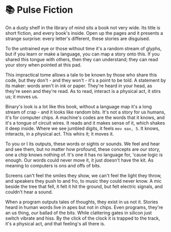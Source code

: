 # 📚 Pulse Fiction

On a dusty shelf in the library of mind sits a book not very wide.  Its title is
short fiction, and every book's inside.  Open up the pages and it presents a
strange surprise: every letter's different, these stories are disguised.

To the untrained eye or those without time it's a random stream of glyphs, but
if you learn or make a language, you can map a story onto this.  If you shared
this tongue with others, then they can understand; they can read your story when
pointed at this pad.

This impractical tome allows a tale to be known by those who share this code,
but they don't - and they won't - it's a point to be told.  A statement by its
maker: words aren't in ink or paper.  They're heard in your head, as they're
seen and they're read.  As to read, interact is a physical act, it stirs us; it
moves us.

Binary's look is a lot like this book, without a language map it's a long stream
of crap - and it looks like random bits.  It's not a story for us humans, it's
for computer chips.  A machine's codes are the words that it knows, and it's a
tongue of circuit wires.  It reads and it makes sense of it, which shakes it
deep inside. Where we see jumbled digits, it feels `mov eax, 5`.  It knows,
interacts, in a physical act.  This whirs it; it moves it.

To you or I its outputs, these words or sights or sounds.  We feel and hear and
see them, but no matter how profound, these concepts are *our* story, one a chip
knows nothing of.  It's one it has no language for, 'cause logic is enough.  Our
words could never move it, it just doesn't have the kit.  As meaning to
computers is ons and offs of bits.

Screens can't feel the smiles they show, we can't feel the light they throw, and
speakers they push to and fro, to music they could never know.  A mic beside the
tree that fell, it felt it hit the ground, but felt electric signals, and
couldn't hear a sound.

When a program outputs tales of thoughts, they exist in us not it.  Stories
heard in human words live in apes but not in chips.  Even programs, they're an
us thing, *our* ballad of the bits.  While clattering gates in silicon just
switch vibrate and hiss.  By the click of the clock it is trapped to the track,
it's a physical act, and that feeling's all there is.
